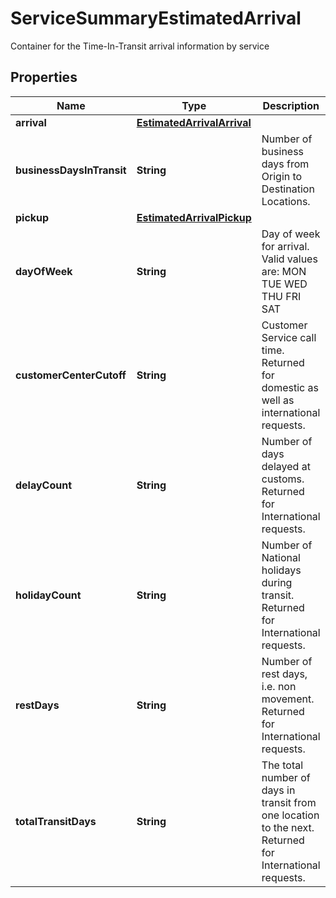 

# ServiceSummaryEstimatedArrival

Container for the Time-In-Transit arrival information by service

## Properties

| Name | Type | Description | Notes |
|------------ | ------------- | ------------- | -------------|
|**arrival** | [**EstimatedArrivalArrival**](EstimatedArrivalArrival.md) |  |  |
|**businessDaysInTransit** | **String** | Number of business days from Origin to Destination Locations. |  |
|**pickup** | [**EstimatedArrivalPickup**](EstimatedArrivalPickup.md) |  |  |
|**dayOfWeek** | **String** | Day of week for arrival. Valid values are:  MON TUE WED THU FRI SAT |  |
|**customerCenterCutoff** | **String** | Customer Service call time. Returned for domestic as well as international requests. |  [optional] |
|**delayCount** | **String** | Number of days delayed at customs. Returned for International requests. |  [optional] |
|**holidayCount** | **String** | Number of National holidays during transit. Returned for International requests. |  [optional] |
|**restDays** | **String** | Number of rest days, i.e. non movement. Returned for International requests. |  [optional] |
|**totalTransitDays** | **String** | The total number of days in transit from one location to the next. Returned for International requests. |  [optional] |



